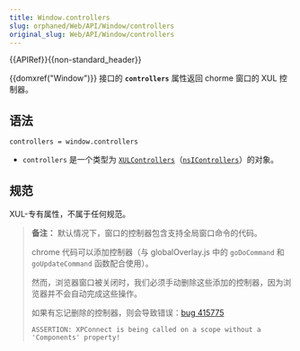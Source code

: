 ```yaml
---
title: Window.controllers
slug: orphaned/Web/API/Window/controllers
original_slug: Web/API/Window/controllers
---
```

{{APIRef}}{{non-standard_header}}

{{domxref("Window")}} 接口的 **`controllers`** 属性返回 chorme 窗口的 XUL 控制器。

## 语法

```
controllers = window.controllers
```

- `controllers` 是一个类型为 [`XULControllers`](/zh-CN/docs/XULControllers)（[`nsIControllers`](/zh-CN/docs/XPCOM_Interface_Reference/nsIControllers)）的对象。

## 规范

XUL-专有属性，不属于任何规范。

> **备注：** 默认情况下，窗口的控制器包含支持全局窗口命令的代码。
>
> chrome 代码可以添加控制器（与 globalOverlay.js 中的 `goDoCommand` 和 `goUpdateCommand` 函数配合使用）。
>
> 然而，浏览器窗口被关闭时，我们必须手动删除这些添加的控制器，因为浏览器并不会自动完成这些操作。
>
> 如果有忘记删除的控制器，则会导致错误：[bug 415775](https://bugzilla.mozilla.org/show_bug.cgi?id=415775)
>
> ```
> ASSERTION: XPConnect is being called on a scope without a 'Components' property!
> ```
